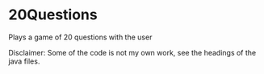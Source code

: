 # 20Questions
Plays a game of 20 questions with the user

Disclaimer: Some of the code is not my own work, see the headings of the java files.
